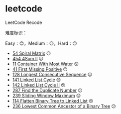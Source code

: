 # leetcode
LeetCode Recode

难度标识：

Easy：:blush:，Medium：:confused:，Hard：:pensive:

- [54 Spiral Matrix](./54.md) :confused:
- [454 4Sum II](./454.md) :confused:
- [11 Container With Most Water](./11.md) :confused:
- [41 First Missing Positive](./41.md) :pensive:
- [128 Longest Consecutive Sequence](./128.md) :pensive:
- [141 Linked List Cycle](./141.md) :blush:
- [142 Linked List Cycle II](./142.md) :confused:
- [287 Find the Duplicate Number](./287.md) :confused:
- [239 Sliding Window Maximum](./239.md) :pensive:
- [114 Flatten Binary Tree to Linked List](./114.md) :confused:
- [236 Lowest Common Ancestor of a Binary Tree](./236.md) :confused: